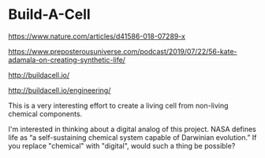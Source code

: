 # Build-A-Cell

https://www.nature.com/articles/d41586-018-07289-x

https://www.preposterousuniverse.com/podcast/2019/07/22/56-kate-adamala-on-creating-synthetic-life/

http://buildacell.io/

http://buildacell.io/engineering/

This is a very interesting effort to create a living cell from non-living
chemical components.

I'm interested in thinking about a digital analog of this project.  NASA defines
life as “a self-sustaining chemical system capable of Darwinian evolution.” If
you replace "chemical" with "digital", would such a thing be possible?